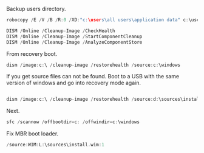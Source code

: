 Backup users directory.
``` c
robocopy /E /V /B /R:0 /XD:"c:\users\all users\application data" c:\users d:\users d:\backupdrive
```


``` C 
DISM /Online /Cleanup-Image /CheckHealth
DISM /Online /Cleanup-Image /StartComponentCleanup 
DISM /Online /Cleanup-Image /AnalyzeComponentStore
```


From recovery boot.  

``` C 
dism /image:c:\ /cleanup-image /restorehealth /source:c:\windows
```


If you get source files can not be found.
Boot to a USB with the same version of windows and go into recovery mode again.

``` c

dism /image:c:\ /cleanup-image /restorehealth /source:d:\sources\install.esd
```

Next.
``` c
sfc /scannow /offbootdir=c: /offwindir=c:\windows 
```


Fix MBR boot loader.

``` c 
/source:WIM:L:\sources\install.wim:1
```
